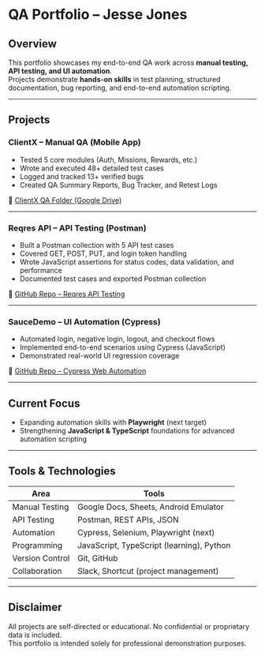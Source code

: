 # QA Portfolio – Jesse Jones

## Overview
This portfolio showcases my end-to-end QA work across **manual testing, API testing, and UI automation**.  
Projects demonstrate **hands-on skills** in test planning, structured documentation, bug reporting, and end-to-end automation scripting.

---

## Projects

### ClientX – Manual QA (Mobile App)
- Tested 5 core modules (Auth, Missions, Rewards, etc.)
- Wrote and executed 48+ detailed test cases
- Logged and tracked 13+ verified bugs
- Created QA Summary Reports, Bug Tracker, and Retest Logs  

📂 [ClientX QA Folder (Google Drive)](https://-)

---

### Reqres API – API Testing (Postman)
- Built a Postman collection with 5 API test cases
- Covered GET, POST, PUT, and login token handling
- Wrote JavaScript assertions for status codes, data validation, and performance
- Documented test cases and exported Postman collection  

📂 [GitHub Repo – Reqres API Testing](https://github.com/JesseJonesJr/reqres-api-testing)

---

### SauceDemo – UI Automation (Cypress)
- Automated login, negative login, logout, and checkout flows
- Implemented end-to-end scenarios using Cypress (JavaScript)
- Demonstrated real-world UI regression coverage  

📂 [GitHub Repo – Cypress Web Automation](https://github.com/JesseJonesJr/cypress-web-automation)

---

## Current Focus
- Expanding automation skills with **Playwright** (next target)  
- Strengthening **JavaScript & TypeScript** foundations for advanced automation scripting  

---

## Tools & Technologies

| Area              | Tools |
|-------------------|-------|
| Manual Testing     | Google Docs, Sheets, Android Emulator |
| API Testing        | Postman, REST APIs, JSON |
| Automation         | Cypress, Selenium, Playwright (next) |
| Programming        | JavaScript, TypeScript (learning), Python |
| Version Control    | Git, GitHub |
| Collaboration      | Slack, Shortcut (project management) |

---

## Disclaimer
All projects are self-directed or educational. No confidential or proprietary data is included.  
This portfolio is intended solely for professional demonstration purposes.
